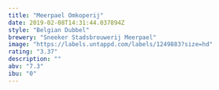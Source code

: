 ```yaml
---
title: "Meerpael Omkoperij"
date: 2019-02-08T14:31:44.037894Z
style: "Belgian Dubbel"
brewery: "Sneeker Stadsbrouwerij Meerpael"
image: "https://labels.untappd.com/labels/1249883?size=hd"
rating: "3.37"
description: ""
abv: "7.3"
ibu: "0"
---
```

